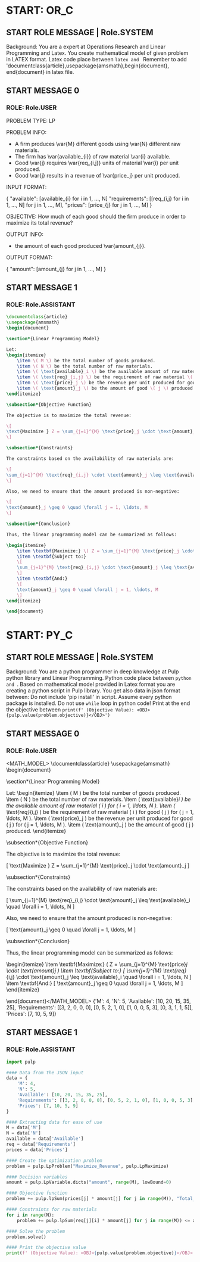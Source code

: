 # START: OR_C 
## START ROLE MESSAGE | Role.SYSTEM 
Background: You are a expert at Operations Research and Linear Programming and Latex. You create mathematical model of given problem in LATEX format. Latex code place between ```latex and ``` Remember to add 'documentclass{article},usepackage{amsmath},begin{document}, end{document} in latex file. 
## START MESSAGE 0 
### ROLE: Role.USER
<DESCRIPTION>
PROBLEM TYPE: LP

PROBLEM INFO:

- A firm produces \var{M} different goods using \var{N} different raw materials.
- The firm has \var{available_{i}} of raw material \var{i} available.
- Good \var{j} requires \var{req_{i,j}} units of material \var{i} per unit produced.
- Good \var{j} results in a revenue of \var{price_j} per unit produced.


INPUT FORMAT: 

{
    "available": [available_{i} for i in 1, ..., N]
    "requirements": [[req_{i,j} for i in 1, ..., N] for j in 1, ..., M],
    "prices": [price_{j} for j in 1, ..., M]
}

OBJECTIVE: How much of each good should the firm produce in order to maximize its total revenue?

OUTPUT INFO:

- the amount of each good produced \var{amount_{j}}.

OUTPUT FORMAT:

{
    "amount": [amount_{j} for j in 1, ..., M]
}

</DESCRIPTION>


## START MESSAGE 1 
### ROLE: Role.ASSISTANT
```latex
\documentclass{article}
\usepackage{amsmath}
\begin{document}

\section*{Linear Programming Model}

Let:
\begin{itemize}
    \item \( M \) be the total number of goods produced.
    \item \( N \) be the total number of raw materials.
    \item \( \text{available}_i \) be the available amount of raw material \( i \) for \( i = 1, \ldots, N \).
    \item \( \text{req}_{i,j} \) be the requirement of raw material \( i \) for good \( j \) for \( j = 1, \ldots, M \).
    \item \( \text{price}_j \) be the revenue per unit produced for good \( j \) for \( j = 1, \ldots, M \).
    \item \( \text{amount}_j \) be the amount of good \( j \) produced.
\end{itemize}

\subsection*{Objective Function}

The objective is to maximize the total revenue:

\[
\text{Maximize } Z = \sum_{j=1}^{M} \text{price}_j \cdot \text{amount}_j
\]

\subsection*{Constraints}

The constraints based on the availability of raw materials are:

\[
\sum_{j=1}^{M} \text{req}_{i,j} \cdot \text{amount}_j \leq \text{available}_i \quad \forall i = 1, \ldots, N
\]

Also, we need to ensure that the amount produced is non-negative:

\[
\text{amount}_j \geq 0 \quad \forall j = 1, \ldots, M
\]

\subsection*{Conclusion}

Thus, the linear programming model can be summarized as follows:

\begin{itemize}
    \item \textbf{Maximize:} \( Z = \sum_{j=1}^{M} \text{price}_j \cdot \text{amount}_j \)
    \item \textbf{Subject to:} 
    \[
    \sum_{j=1}^{M} \text{req}_{i,j} \cdot \text{amount}_j \leq \text{available}_i \quad \forall i = 1, \ldots, N
    \]
    \item \textbf{And:} 
    \[
    \text{amount}_j \geq 0 \quad \forall j = 1, \ldots, M
    \]
\end{itemize}

\end{document}
```

# START: PY_C 
## START ROLE MESSAGE | Role.SYSTEM 
Background: You are a python programmer in deep knowledge at Pulp python library and Linear Programming. Python code place between ```python and ```. Based on mathematical model provided in Latex format you are creating a python script in Pulp library. You get also data in json format between: <DATA></DATA> Do not include 'pip install' in script. Assume every python package is installed. Do not use `while` loop in python code! Print at the end the objective between <OBJ></OBJ> `print(f' (Objective Value): <OBJ>{pulp.value(problem.objective)}</OBJ>')` 
## START MESSAGE 0 
### ROLE: Role.USER
<MATH_MODEL>
\documentclass{article}
\usepackage{amsmath}
\begin{document}

\section*{Linear Programming Model}

Let:
\begin{itemize}
    \item \( M \) be the total number of goods produced.
    \item \( N \) be the total number of raw materials.
    \item \( \text{available}_i \) be the available amount of raw material \( i \) for \( i = 1, \ldots, N \).
    \item \( \text{req}_{i,j} \) be the requirement of raw material \( i \) for good \( j \) for \( j = 1, \ldots, M \).
    \item \( \text{price}_j \) be the revenue per unit produced for good \( j \) for \( j = 1, \ldots, M \).
    \item \( \text{amount}_j \) be the amount of good \( j \) produced.
\end{itemize}

\subsection*{Objective Function}

The objective is to maximize the total revenue:

\[
\text{Maximize } Z = \sum_{j=1}^{M} \text{price}_j \cdot \text{amount}_j
\]

\subsection*{Constraints}

The constraints based on the availability of raw materials are:

\[
\sum_{j=1}^{M} \text{req}_{i,j} \cdot \text{amount}_j \leq \text{available}_i \quad \forall i = 1, \ldots, N
\]

Also, we need to ensure that the amount produced is non-negative:

\[
\text{amount}_j \geq 0 \quad \forall j = 1, \ldots, M
\]

\subsection*{Conclusion}

Thus, the linear programming model can be summarized as follows:

\begin{itemize}
    \item \textbf{Maximize:} \( Z = \sum_{j=1}^{M} \text{price}_j \cdot \text{amount}_j \)
    \item \textbf{Subject to:} 
    \[
    \sum_{j=1}^{M} \text{req}_{i,j} \cdot \text{amount}_j \leq \text{available}_i \quad \forall i = 1, \ldots, N
    \]
    \item \textbf{And:} 
    \[
    \text{amount}_j \geq 0 \quad \forall j = 1, \ldots, M
    \]
\end{itemize}

\end{document}</MATH_MODEL>
<DATA>
{'M': 4, 'N': 5, 'Available': [10, 20, 15, 35, 25], 'Requirements': [[3, 2, 0, 0, 0], [0, 5, 2, 1, 0], [1, 0, 0, 5, 3], [0, 3, 1, 1, 5]], 'Prices': [7, 10, 5, 9]}</DATA>


## START MESSAGE 1 
### ROLE: Role.ASSISTANT
```python
import pulp

#### Data from the JSON input
data = {
    'M': 4,
    'N': 5,
    'Available': [10, 20, 15, 35, 25],
    'Requirements': [[3, 2, 0, 0, 0], [0, 5, 2, 1, 0], [1, 0, 0, 5, 3], [0, 3, 1, 1, 5]],
    'Prices': [7, 10, 5, 9]
}

#### Extracting data for ease of use
M = data['M']
N = data['N']
available = data['Available']
req = data['Requirements']
prices = data['Prices']

#### Create the optimization problem
problem = pulp.LpProblem("Maximize_Revenue", pulp.LpMaximize)

#### Decision variables
amount = pulp.LpVariable.dicts("amount", range(M), lowBound=0)

#### Objective function
problem += pulp.lpSum(prices[j] * amount[j] for j in range(M)), "Total_Revenue"

#### Constraints for raw materials
for i in range(N):
    problem += pulp.lpSum(req[j][i] * amount[j] for j in range(M)) <= available[i], f"Raw_Material_Constraint_{i}"

#### Solve the problem
problem.solve()

#### Print the objective value
print(f' (Objective Value): <OBJ>{pulp.value(problem.objective)}</OBJ>')
```

